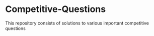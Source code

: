 # Competitive-Questions
This repository consists of solutions to various important competitive questions
